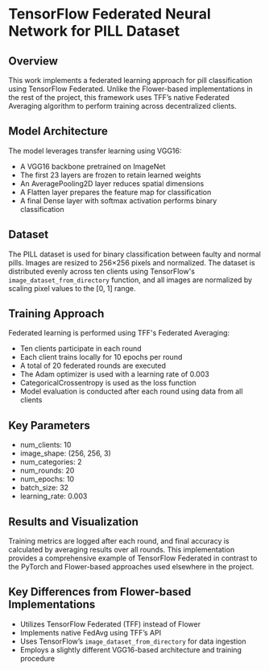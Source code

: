 # TensorFlow Federated Neural Network for PILL Dataset

## Overview
This work implements a federated learning approach for pill classification using TensorFlow Federated. Unlike the Flower-based implementations in the rest of the project, this framework uses TFF’s native Federated Averaging algorithm to perform training across decentralized clients.

## Model Architecture
The model leverages transfer learning using VGG16:
- A VGG16 backbone pretrained on ImageNet
- The first 23 layers are frozen to retain learned weights
- An AveragePooling2D layer reduces spatial dimensions
- A Flatten layer prepares the feature map for classification
- A final Dense layer with softmax activation performs binary classification

## Dataset
The PILL dataset is used for binary classification between faulty and normal pills. Images are resized to 256×256 pixels and normalized. The dataset is distributed evenly across ten clients using TensorFlow's `image_dataset_from_directory` function, and all images are normalized by scaling pixel values to the [0, 1] range.

## Training Approach
Federated learning is performed using TFF's Federated Averaging:
- Ten clients participate in each round
- Each client trains locally for 10 epochs per round
- A total of 20 federated rounds are executed
- The Adam optimizer is used with a learning rate of 0.003
- CategoricalCrossentropy is used as the loss function
- Model evaluation is conducted after each round using data from all clients

## Key Parameters
- num_clients: 10
- image_shape: (256, 256, 3)
- num_categories: 2
- num_rounds: 20
- num_epochs: 10
- batch_size: 32
- learning_rate: 0.003

## Results and Visualization
Training metrics are logged after each round, and final accuracy is calculated by averaging results over all rounds. This implementation provides a comprehensive example of TensorFlow Federated in contrast to the PyTorch and Flower-based approaches used elsewhere in the project.

## Key Differences from Flower-based Implementations
- Utilizes TensorFlow Federated (TFF) instead of Flower
- Implements native FedAvg using TFF’s API
- Uses TensorFlow’s `image_dataset_from_directory` for data ingestion
- Employs a slightly different VGG16-based architecture and training procedure
